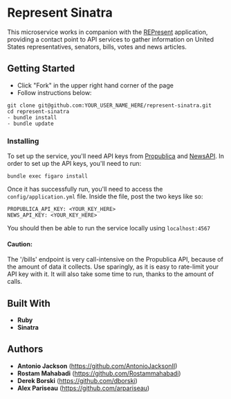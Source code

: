 # Represent Sinatra

This microservice works in companion with the [REPresent](https://github.com/AntonioJacksonII/represent) application, providing a contact point to API services to gather information on United States representatives, senators, bills, votes and news articles.

## Getting Started

* Click "Fork" in the upper right hand corner of the page
* Follow instructions below:

```
git clone git@github.com:YOUR_USER_NAME_HERE/represent-sinatra.git
cd represent-sinatra
- bundle install
- bundle update
```

### Installing

To set up the service, you'll need API keys from [Propublica](https://www.propublica.org/datastore/api/propublica-congress-api) and [NewsAPI](https://newsapi.org/). In order to set up the API keys, you'll need to run:

```
bundle exec figaro install
```

Once it has successfully run, you'll need to access the ```config/application.yml``` file. Inside the file, post the two keys like so:

```
PROPUBLICA_API_KEY: <YOUR_KEY_HERE>
NEWS_API_KEY: <YOUR_KEY_HERE>
```

You should then be able to run the service locally using ```localhost:4567```

#### Caution: ####

The '/bills' endpoint is very call-intensive on the Propublica API, because of the amount of data it collects. Use sparingly, as it is easy to rate-limit your API key with it. It will also take some time to run, thanks to the amount of calls.

## Built With

* **Ruby**
* **Sinatra**

## Authors

- **Antonio Jackson** (https://github.com/AntonioJacksonII) 
- **Rostam Mahabadi** (https://github.com/Rostammahabadi) 
- **Derek Borski** (https://github.com/dborski) 
- **Alex Pariseau** (https://github.com/arpariseau)
